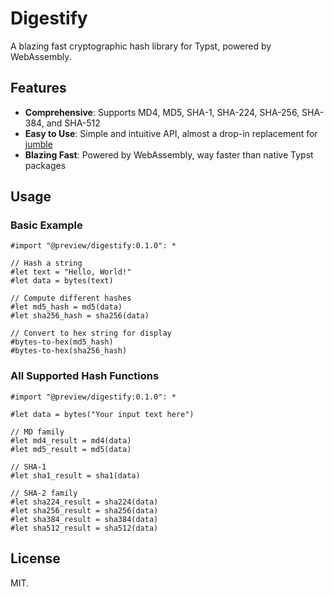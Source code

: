 # Digestify

A blazing fast cryptographic hash library for Typst, powered by WebAssembly.

## Features

- **Comprehensive**: Supports MD4, MD5, SHA-1, SHA-224, SHA-256, SHA-384, and SHA-512
- **Easy to Use**: Simple and intuitive API, almost a drop-in replacement for [jumble](https://typst.app/universe/package/jumble/)
- **Blazing Fast**: Powered by WebAssembly, way faster than native Typst packages

## Usage

### Basic Example

```typst
#import "@preview/digestify:0.1.0": *

// Hash a string
#let text = "Hello, World!"
#let data = bytes(text)

// Compute different hashes
#let md5_hash = md5(data)
#let sha256_hash = sha256(data)

// Convert to hex string for display
#bytes-to-hex(md5_hash)
#bytes-to-hex(sha256_hash)
```

### All Supported Hash Functions

```typst
#import "@preview/digestify:0.1.0": *

#let data = bytes("Your input text here")

// MD family
#let md4_result = md4(data)
#let md5_result = md5(data)

// SHA-1
#let sha1_result = sha1(data)

// SHA-2 family
#let sha224_result = sha224(data)
#let sha256_result = sha256(data)
#let sha384_result = sha384(data)
#let sha512_result = sha512(data)
```

## License

MIT.
